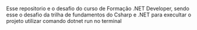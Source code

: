 Esse repositorio e o desafio do curso de Formação .NET Developer, sendo esse o desafio da trilha de fundamentos do Csharp e .NET
para execultar o projeto utilizar comando dotnet run no terminal
